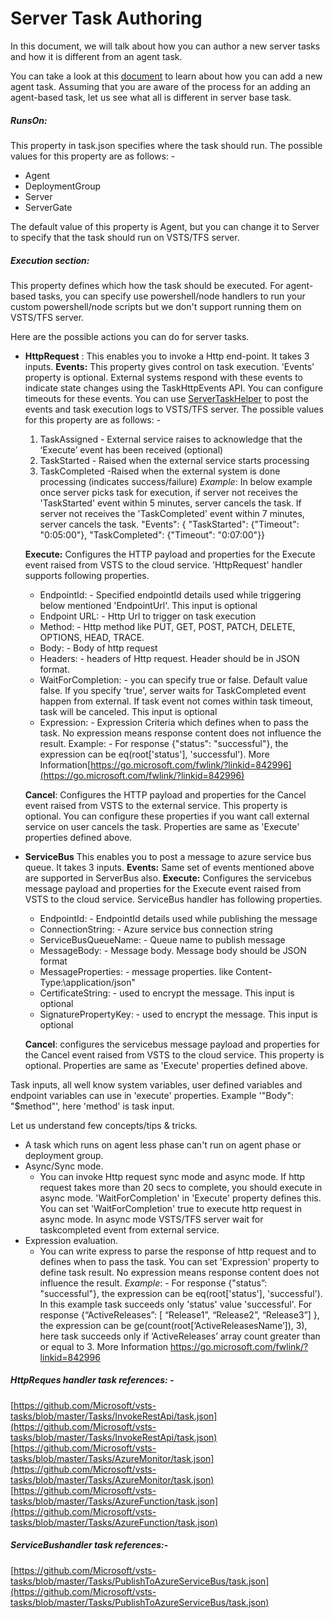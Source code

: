 # Server Task Authoring

In this document, we will talk about how you can author a new server tasks and how it is different from an agent task.

You can take a look at this [document](https://docs.microsoft.com/en-us/vsts/extend/develop/add-build-task) to learn about how you can add a new agent task. Assuming that you are aware of the process for an adding an agent-based task, let us see what all is different in server base task.

##### RunsOn:
This property in task.json specifies where the task should run. The possible values for this property are as follows: -

- Agent
- DeploymentGroup
- Server
- ServerGate

The default value of this property is Agent, but you can change it to Server to specify that the task should run on VSTS/TFS server.

##### Execution section:
This property defines which how the task should be executed. For agent-based tasks, you can specify use powershell/node handlers to run your custom powershell/node scripts but we don&#39;t support running them on VSTS/TFS server.

Here are the possible actions you can do for server tasks.

- **HttpRequest** :
This enables you to invoke a Http end-point. It takes 3 inputs.
    **Events:** This property gives control on task execution. &#39;Events&#39; property is optional. External systems respond with these events to indicate state changes using the TaskHttpEvents API.  You can configure timeouts for these events. You can use [ServerTaskHelper](https://github.com/Microsoft/vsts-rm-extensions/tree/master/ServerTaskHelper) to post the events and task execution logs to VSTS/TFS server. The possible values for this property are as follows: -
    1.  TaskAssigned - External service raises to acknowledge that the ‘Execute’ event has been received (optional)
    2.  TaskStarted - Raised when the external service starts processing
    3.  TaskCompleted -Raised when the external system is done processing (indicates success/failure)
         *Example*:  In below example once server picks task for execution, if server not receives the &#39;TaskStarted&#39; event within 5 minutes, server cancels the task. If server not receives the &#39;TaskCompleted&#39; event within 7 minutes, server cancels the task.
&quot;Events&quot;: { &quot;TaskStarted&quot;: {&quot;Timeout&quot;: &quot;0:05:00&quot;}, &quot;TaskCompleted&quot;: {&quot;Timeout&quot;: &quot;0:07:00&quot;}}

    **Execute:** Configures the HTTP payload and properties for the Execute event raised from VSTS to the cloud service.  'HttpRequest' handler supports following properties.
    - EndpointId: - Specified endpointId details used while triggering below mentioned &#39;EndpointUrl&#39;. This input is optional
    - Endpoint URL: - Http Url to trigger on task execution
    - Method: - Http method like PUT, GET, POST, PATCH, DELETE, OPTIONS, HEAD, TRACE.
    - Body: - Body of http request
    - Headers: - headers of Http request. Header should be in JSON format.
    - WaitForCompletion: -  you can specify true or false. Default value false. If you specify &#39;true&#39;, server waits for TaskCompleted event happen from external. If task event not comes within task timeout, task will be canceled. This input is optional
    - Expression: - Expression Criteria which defines when to pass the task. No expression means response content does not influence the result. Example: - For response {&quot;status&quot;: &quot;successful&quot;}, the expression can be eq(root[&#39;status&#39;], &#39;successful&#39;). More Information[https://go.microsoft.com/fwlink/?linkid=842996](https://go.microsoft.com/fwlink/?linkid=842996)

    **Cancel**: Configures the HTTP payload and properties for the Cancel event raised from VSTS to the external service. This property is optional.  You can configure these properties if you want call external service on user cancels the task. Properties are same as 'Execute' properties defined above.

- **ServiceBus**
This enables you to post a message to azure service bus queue. It takes 3 inputs.
    **Events:** Same set of events mentioned above are supported in ServerBus also.
    **Execute:** Configures the servicebus message payload and properties for the Execute event raised from VSTS to the cloud service. ServiceBus handler has following properties.
    - EndpointId: - EndpointId details used while publishing the message
    - ConnectionString: - Azure service bus connection string
    - ServiceBusQueueName: - Queue name to publish message
    - MessageBody: - Message body. Message body should be JSON format
    - MessageProperties: - message properties. like Content-Type:\application/json&quot;
    - CertificateString: -  used to encrypt the message. This input is optional
    - SignaturePropertyKey: - used to encrypt the message. This input is optional
  
    **Cancel**:  configures the servicebus message payload and properties for the Cancel event raised from VSTS to the cloud service. This property is optional. Properties are same as 'Execute' properties defined above.

Task inputs, all well know system variables, user defined variables and endpoint variables can use in 'execute' properties. Example '"Body": "$method"', here 'method' is task input.
     
Let us understand few concepts/tips &amp; tricks.

- A task which runs on agent less phase can&#39;t run on agent phase or deployment group.
- Async/Sync mode.
  - You can invoke Http request sync mode and async mode. If http request takes more than 20 secs to complete, you should execute in async mode. &#39;WaitForCompletion&#39; in &#39;Execute&#39; property defines this. You can set &#39;WaitForCompletion&#39; true to execute http request in async mode. In async mode VSTS/TFS server wait for taskcompleted event from external service.
- Expression evaluation.
  - You can write express to parse the response of http request and to defines when to pass the task. You can set &#39;Expression&#39; property to define task result. No expression means response content does not influence the result.
     *Example*: - For response {"status”: "successful"}, the expression can be eq(root['status'], 'successful'). In this example task succeeds only 'status' value 'successful'.  For response {“ActiveReleases”: [ “Release1”, “Release2”, “Release3”] }, the expression can be  ge(count(root[‘ActiveReleasesName’]), 3), here task succeeds only if ‘ActiveReleases’ array count greater than or equal to 3. More Information https://go.microsoft.com/fwlink/?linkid=842996

##### HttpReques handler task references: -
  [https://github.com/Microsoft/vsts-tasks/blob/master/Tasks/InvokeRestApi/task.json](https://github.com/Microsoft/vsts-tasks/blob/master/Tasks/InvokeRestApi/task.json)
  [https://github.com/Microsoft/vsts-tasks/blob/master/Tasks/AzureMonitor/task.json](https://github.com/Microsoft/vsts-tasks/blob/master/Tasks/AzureMonitor/task.json)
  [https://github.com/Microsoft/vsts-tasks/blob/master/Tasks/AzureFunction/task.json](https://github.com/Microsoft/vsts-tasks/blob/master/Tasks/AzureFunction/task.json)

##### ServiceBushandler task references:-
  [https://github.com/Microsoft/vsts-tasks/blob/master/Tasks/PublishToAzureServiceBus/task.json](https://github.com/Microsoft/vsts-tasks/blob/master/Tasks/PublishToAzureServiceBus/task.json)